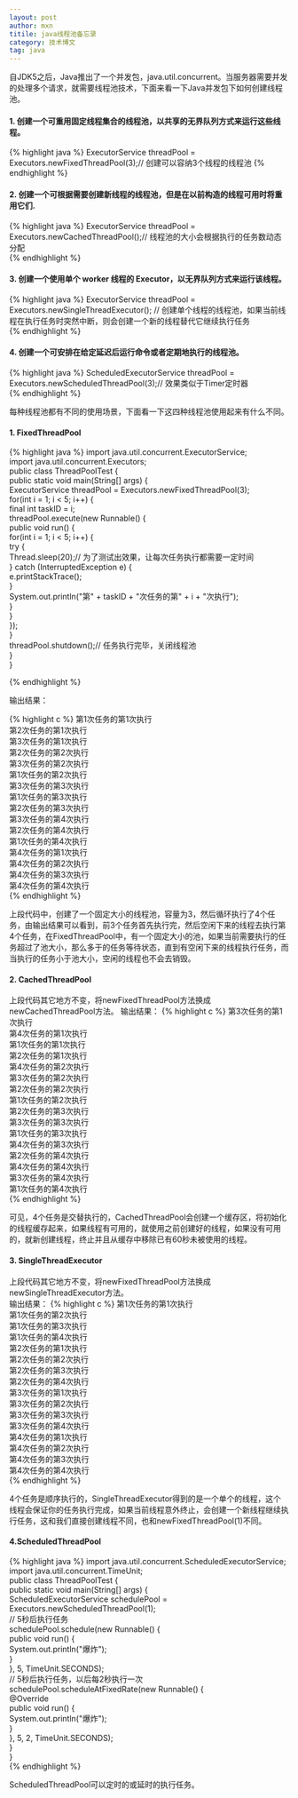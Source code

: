 ```yaml
---
layout: post
author: mxn
titile: java线程池备忘录
category: 技术博文
tag: java
---
```


自JDK5之后，Java推出了一个并发包，java.util.concurrent。当服务器需要并发的处理多个请求，就需要线程池技术，下面来看一下Java并发包下如何创建线程池。

#### 1.  创建一个可重用固定线程集合的线程池，以共享的无界队列方式来运行这些线程。
{% highlight java %}
ExecutorService threadPool = Executors.newFixedThreadPool(3);// 创建可以容纳3个线程的线程池
{% endhighlight %}


#### 2. 创建一个可根据需要创建新线程的线程池，但是在以前构造的线程可用时将重用它们.
{% highlight java %}
ExecutorService threadPool = Executors.newCachedThreadPool();// 线程池的大小会根据执行的任务数动态分配  
{% endhighlight %}

#### 3. 创建一个使用单个 worker 线程的 Executor，以无界队列方式来运行该线程。
{% highlight java %}
ExecutorService threadPool = Executors.newSingleThreadExecutor();
// 创建单个线程的线程池，如果当前线程在执行任务时突然中断，则会创建一个新的线程替代它继续执行任务   
{% endhighlight %}

#### 4. 创建一个可安排在给定延迟后运行命令或者定期地执行的线程池。
{% highlight java %}
ScheduledExecutorService threadPool = Executors.newScheduledThreadPool(3);// 效果类似于Timer定时器  
{% endhighlight %}

 <!-- more -->
  每种线程池都有不同的使用场景，下面看一下这四种线程池使用起来有什么不同。
  
####  1. FixedThreadPool
{% highlight java %}
import java.util.concurrent.ExecutorService;  
import java.util.concurrent.Executors;  
public class ThreadPoolTest {  
    public static void main(String[] args) {  
        ExecutorService threadPool = Executors.newFixedThreadPool(3);  
        for(int i = 1; i < 5; i++) {  
            final int taskID = i;  
            threadPool.execute(new Runnable() {  
                public void run() {  
                    for(int i = 1; i < 5; i++) {  
                        try {  
                            Thread.sleep(20);// 为了测试出效果，让每次任务执行都需要一定时间  
                        } catch (InterruptedException e) {  
                            e.printStackTrace();  
                        }  
                        System.out.println("第" + taskID + "次任务的第" + i + "次执行");  
                    }  
                }  
            });  
        }  
        threadPool.shutdown();// 任务执行完毕，关闭线程池  
    }  
}  

{% endhighlight %}

  输出结果：
  
{% highlight c %}
第1次任务的第1次执行  
第2次任务的第1次执行  
第3次任务的第1次执行  
第2次任务的第2次执行  
第3次任务的第2次执行  
第1次任务的第2次执行  
第3次任务的第3次执行  
第1次任务的第3次执行  
第2次任务的第3次执行  
第3次任务的第4次执行  
第2次任务的第4次执行  
第1次任务的第4次执行  
第4次任务的第1次执行  
第4次任务的第2次执行  
第4次任务的第3次执行  
第4次任务的第4次执行  
{% endhighlight %}

上段代码中，创建了一个固定大小的线程池，容量为3，然后循环执行了4个任务，由输出结果可以看到，前3个任务首先执行完，然后空闲下来的线程去执行第4个任务，在FixedThreadPool中，有一个固定大小的池，如果当前需要执行的任务超过了池大小，那么多于的任务等待状态，直到有空闲下来的线程执行任务，而当执行的任务小于池大小，空闲的线程也不会去销毁。


####  2. CachedThreadPool

上段代码其它地方不变，将newFixedThreadPool方法换成newCachedThreadPool方法。
输出结果：
{% highlight c %}
第3次任务的第1次执行  
第4次任务的第1次执行  
第1次任务的第1次执行  
第2次任务的第1次执行  
第4次任务的第2次执行  
第3次任务的第2次执行  
第2次任务的第2次执行  
第1次任务的第2次执行  
第2次任务的第3次执行  
第3次任务的第3次执行  
第1次任务的第3次执行  
第4次任务的第3次执行  
第2次任务的第4次执行  
第4次任务的第4次执行  
第3次任务的第4次执行  
第1次任务的第4次执行  
{% endhighlight %}

 可见，4个任务是交替执行的，CachedThreadPool会创建一个缓存区，将初始化的线程缓存起来，如果线程有可用的，就使用之前创建好的线程，如果没有可用的，就新创建线程，终止并且从缓存中移除已有60秒未被使用的线程。

#### 3. SingleThreadExecutor        
 上段代码其它地方不变，将newFixedThreadPool方法换成newSingleThreadExecutor方法。       
       输出结果：
{% highlight c %}
第1次任务的第1次执行  
第1次任务的第2次执行  
第1次任务的第3次执行  
第1次任务的第4次执行  
第2次任务的第1次执行  
第2次任务的第2次执行  
第2次任务的第3次执行  
第2次任务的第4次执行  
第3次任务的第1次执行  
第3次任务的第2次执行  
第3次任务的第3次执行  
第3次任务的第4次执行  
第4次任务的第1次执行  
第4次任务的第2次执行  
第4次任务的第3次执行  
第4次任务的第4次执行  
{% endhighlight %}

 4个任务是顺序执行的，SingleThreadExecutor得到的是一个单个的线程，这个线程会保证你的任务执行完成，如果当前线程意外终止，会创建一个新线程继续执行任务，这和我们直接创建线程不同，也和newFixedThreadPool(1)不同。

#### 4.ScheduledThreadPool 
 
 {% highlight java  %}
 import java.util.concurrent.ScheduledExecutorService;  
import java.util.concurrent.TimeUnit;  
public class ThreadPoolTest {  
    public static void main(String[] args) {  
        ScheduledExecutorService schedulePool = Executors.newScheduledThreadPool(1);  
        // 5秒后执行任务  
        schedulePool.schedule(new Runnable() {  
            public void run() {  
                System.out.println("爆炸");  
            }  
        }, 5, TimeUnit.SECONDS);  
        // 5秒后执行任务，以后每2秒执行一次  
        schedulePool.scheduleAtFixedRate(new Runnable() {  
            @Override  
            public void run() {  
                System.out.println("爆炸");  
            }  
        }, 5, 2, TimeUnit.SECONDS);  
    }  
}  
{% endhighlight %}

  ScheduledThreadPool可以定时的或延时的执行任务。



